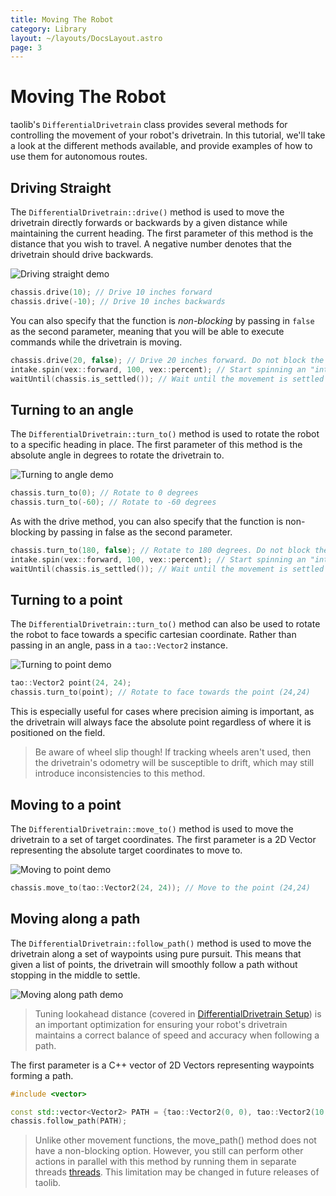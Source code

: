 ```yaml
---
title: Moving The Robot
category: Library
layout: ~/layouts/DocsLayout.astro
page: 3
---
```


# Moving The Robot

taolib's `DifferentialDrivetrain` class provides several methods for controlling the movement of your robot's drivetrain. In this tutorial, we'll take a look at the different methods available, and provide examples of how to use them for autonomous routes.

## Driving Straight

The `DifferentialDrivetrain::drive()` method is used to move the drivetrain directly forwards or backwards by a given distance while maintaining the current heading. The first parameter of this method is the distance that you wish to travel. A negative number denotes that the drivetrain should drive backwards.

![Driving straight demo](https://i.imgur.com/htLZvB4.png)

```cpp
chassis.drive(10); // Drive 10 inches forward
chassis.drive(-10); // Drive 10 inches backwards
```

You can also specify that the function is *non-blocking* by passing in `false` as the second parameter, meaning that you will be able to execute commands while the drivetrain is moving.

```cpp
chassis.drive(20, false); // Drive 20 inches forward. Do not block the main thread.
intake.spin(vex::forward, 100, vex::percent); // Start spinning an "intake" motor forwards as we drive.
waitUntil(chassis.is_settled()); // Wait until the movement is settled before doing more things.
```

## Turning to an angle

The `DifferentialDrivetrain::turn_to()` method is used to rotate the robot to a specific heading in place. The first parameter of this method is the absolute angle in degrees to rotate the drivetrain to.

![Turning to angle demo](https://i.imgur.com/y2DoMeq.png)

```cpp
chassis.turn_to(0); // Rotate to 0 degrees
chassis.turn_to(-60); // Rotate to -60 degrees
```

As with the drive method, you can also specify that the function is non-blocking by passing in false as the second parameter.

```cpp
chassis.turn_to(180, false); // Rotate to 180 degrees. Do not block the main thread.
intake.spin(vex::forward, 100, vex::percent); // Start spinning an "intake" motor forwards as we turn.
waitUntil(chassis.is_settled()); // Wait until the movement is settled before doing more things.
```

## Turning to a point

The `DifferentialDrivetrain::turn_to()` method can also be used to rotate the robot to face towards a specific cartesian coordinate. Rather than passing in an angle, pass in a `tao::Vector2` instance.

![Turning to point demo](https://i.imgur.com/SOKilKl.png)

```cpp
tao::Vector2 point(24, 24);
chassis.turn_to(point); // Rotate to face towards the point (24,24)
```

This is especially useful for cases where precision aiming is important, as the drivetrain will always face the absolute point regardless of where it is positioned on the field.

> Be aware of wheel slip though! If tracking wheels aren't used, then the drivetrain's odometry will be susceptible to drift, which may still introduce inconsistencies to this method.

## Moving to a point

The `DifferentialDrivetrain::move_to()` method is used to move the drivetrain to a set of target coordinates. The first parameter is a 2D Vector representing the absolute target coordinates to move to.

![Moving to point demo](https://i.imgur.com/Qr1XP7D.png)

```cpp
chassis.move_to(tao::Vector2(24, 24)); // Move to the point (24,24)
```

## Moving along a path

The `DifferentialDrivetrain::follow_path()` method is used to move the drivetrain along a set of waypoints using pure pursuit. This means that given a list of points, the drivetrain will smoothly follow a path without stopping in the middle to settle.

![Moving along path demo](https://i.imgur.com/jfHyD7L.png)

> Tuning lookahead distance (covered in [DifferentialDrivetrain Setup]()) is an important optimization for ensuring your robot's drivetrain maintains a correct balance of speed and accuracy when following a path.

The first parameter is a C++ vector of 2D Vectors representing waypoints forming a path.

```cpp
#include <vector>

const std::vector<Vector2> PATH = {tao::Vector2(0, 0), tao::Vector2(10, 10), tao::Vector2(20, 0)};
chassis.follow_path(PATH);
```

> Unlike other movement functions, the move_path() method does not have a non-blocking option. However, you still can perform other actions in parallel with this method by running them in separate threads [threads](https://www.vexforum.com/t/how-to-use-vex-threads/100901). This limitation may be changed in future releases of taolib.
